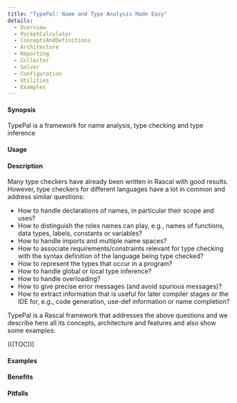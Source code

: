 ```yaml
---
title: "TypePal: Name and Type Analysis Made Easy"
details:
  - Overview
  - PocketCalculator
  - ConceptsAndDefinitions
  - Architecture
  - Reporting
  - Collector
  - Solver
  - Configuration
  - Utilities
  - Examples
---
```

      
#### Synopsis

TypePal is a framework for name analysis, type checking and type inference

#### Usage
  
#### Description

Many type checkers have already been written in Rascal with good results. However, type checkers for different languages have a lot in common and address similar
questions:

* How to handle declarations of names, in particular their scope and uses?
* How to distinguish the roles names can play, e.g., names of functions, data types, labels, constants or variables?
* How to handle imports and multiple name spaces?
* How to associate requirements/constraints relevant for type checking with the syntax definition of the language being type checked?
* How to represent the types that occur in a program?
* How to handle global or local type inference?
* How to handle overloading?
* How to give precise error messages (and avoid spurious messages)?
* How to extract information that is useful for later compiler stages or the IDE for, 
  e.g., code generation, use-def information or name completion?
  
TypePal is a Rascal framework that addresses the above questions and we describe here all its concepts, architecture and features
and also show some examples:
 
(((TOC)))

#### Examples


#### Benefits

#### Pitfalls

